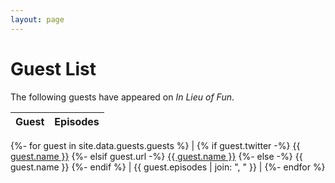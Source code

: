 ```yaml
---
layout: page
---
```


# Guest List

The following guests have appeared on *In Lieu of Fun*.

| Guest | Episodes |
|-------|----------|
{%- for guest in site.data.guests.guests %}
| {% if guest.twitter -%}
    <a href="https://twitter.com/{{ guest.twitter }}">{{ guest.name }}</a>
  {%- elsif guest.url -%}
    <a href="https://twitter.com/{{ guest.url }}">{{ guest.name }}</a>
  {%- else -%}
    {{ guest.name }}
  {%- endif %} | {{ guest.episodes | join: ", " }} |
{%- endfor %}
